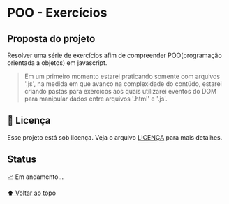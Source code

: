# POO - Exercícios

## Proposta do projeto

Resolver uma série de exercícios afim de compreender POO(programação orientada a objetos) em javascript. 

> Em um primeiro momento estarei praticando somente com arquivos '.js', na medida em que avanço na complexidade do contúdo, estarei criando pastas para exercícos aos quais utilizarei eventos do DOM para manipular dados entre arquivos '.html' e '.js'.

## 📝 Licença

Esse projeto está sob licença. Veja o arquivo [LICENÇA](LICENSE.md) para mais detalhes.

## Status

📈 Em andamento...

[⬆ Voltar ao topo](#Exercícios)<br>